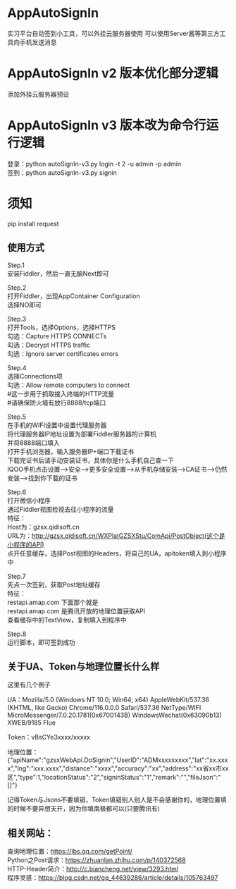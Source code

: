 # AppAutoSignIn
实习平台自动签到小工具，可以外挂云服务器使用
可以使用Server酱等第三方工具向手机发送消息

# AppAutoSignIn v2 版本优化部分逻辑
添加外挂云服务器预设

# AppAutoSignIn v3 版本改为命令行运行逻辑
登录：python autoSignIn-v3.py login -t 2 -u admin -p admin </br>
签到：python autoSignIn-v3.py signin

# 须知
pip install request

## 使用方式
Step.1 </br>
安装Fiddler，然后一直无脑Next即可

Step.2 </br>
打开Fiddler，出现AppContainer Configuration </br>
选择NO即可 </br>

Step.3 </br>
打开Tools，选择Options，选择HTTPS </br>
勾选：Capture HTTPS CONNECTs </br>
勾选：Decrypt HTTPS traffic </br>
勾选：Ignore server certificates errors </br>

Step.4 </br>
选择Connections项 </br>
勾选：Allow remote computers to connect </br>
#这一步用于抓取接入终端的HTTP流量 </br>
#请确保防火墙有放行8888/tcp端口 </br>

Step.5 </br>
在手机的WIFI设置中设置代理服务器 </br>
将代理服务器IP地址设置为部署Fiddler服务器的计算机 </br>
并将8888端口填入 </br>
打开手机浏览器，输入服务器IP+端口下载证书 </br>
下载完证书后请手动安装证书，具体你是什么手机自己查一下 </br>
IQOO手机点击设置-->安全-->更多安全设置-->从手机存储安装-->CA证书-->仍然安装-->找到你下载的证书

Step.6 </br>
打开微信小程序 </br>
通过Fiddler视图检视去往小程序的流量 </br>
特征： </br>
Host为：gzsx.qidisoft.cn </br>
URL为：http://gzsx.qidisoft.cn/WXPlatGZSXStu/ComApi/PostObject(这个是小程序的API) </br>
点开任意缓存，选择Post视图的Headers，将自己的UA，apitoken填入到小程序中 </br>

Step.7 </br>
先点一次签到，获取Post地址缓存 </br>
特征： </br>
restapi.amap.com 下面那个就是 </br>
restapi.amap.com 是腾讯开放的地理位置获取API </br>
查看缓存中的TextView，复制填入到程序中

Step.8 </br>
运行脚本，即可签到成功


## 关于UA、Token与地理位置长什么样
这里有几个例子

UA：Mozilla/5.0 (Windows NT 10.0; Win64; x64) AppleWebKit/537.36 (KHTML, like Gecko) Chrome/116.0.0.0 Safari/537.36 NetType/WIFI MicroMessenger/7.0.20.1781(0x6700143B) WindowsWechat(0x63090b13) XWEB/9185 Flue </br>

Token：vBsCYe3xxxx/xxxxx </br>

地理位置：{"apiName":"gzsxWebApi.DoSignin","UserID":"ADMxxxxxxxxx","lat":"xx.xxxx","lng":"xxx.xxxx","distance":"xxxx","accuracy":"xx","address":"xx省xx市xx区","type":1,"locationStatus":"2","signinStatus":"1","remark":"","fileJson":"[]"}

记得Token与Jsons不要填错，Token填错别人别人是不会感谢你的，地理位置填的时候不要异想天开，因为你填南极都可以(只要腾讯有)


## 相关网站：
查询地理位置：https://lbs.qq.com/getPoint/ </br>
Python之Post请求：https://zhuanlan.zhihu.com/p/140372568 </br>
HTTP-Header简介：http://c.biancheng.net/view/3293.html </br>
程序灵感：https://blog.csdn.net/qq_44639286/article/details/105763497 </br>

